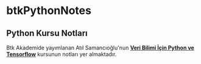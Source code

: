 # btkPythonNotes
## Python Kursu Notları
Btk Akademide yayımlanan Atıl Samancıoğlu'nun [**Veri Bilimi İçin Python ve Tensorflow**](https://www.btkakademi.gov.tr/portal/course/veri-bilimi-icin-python-ve-tensorflow-11705) kursunun notları yer almaktadır.
